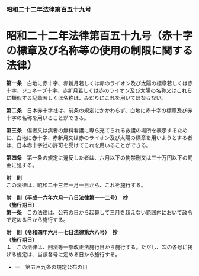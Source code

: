 ### 昭和二十二年法律第百五十九号  
# 昭和二十二年法律第百五十九号（赤十字の標章及び名称等の使用の制限に関する法律）  
  
**第一条**　白地に赤十字、赤新月若しくは赤のライオン及び太陽の標章若しくは赤十字、ジュネーブ十字、赤新月若しくは赤のライオン及び太陽の名称又はこれらに類似する記章若しくは名称は、みだりにこれを用いてはならない。  
  
**第二条**　日本赤十字社は、前条の規定にかかわらず、白地に赤十字の標章及び赤十字の名称を用いることができる。  
  
**第三条**　傷者又は病者の無料看護に専ら充てられる救護の場所を表示するために、白地に赤十字、赤新月又は赤のライオン及び太陽の標章を用いようとする者は、日本赤十字社の許可を受けてこれを用いることができる。  
  
**第四条**　第一条の規定に違反した者は、六月以下の拘禁刑又は三十万円以下の罰金に処する。  
  
**附　則**  
この法律は、昭和二十三年一月一日から、これを施行する。  
  
**附　則（平成一六年六月一八日法律第一一二号）　抄**  
**（施行期日）**  
**第一条**　この法律は、公布の日から起算して三月を超えない範囲内において政令で定める日から施行する。  
  
**附　則（令和四年六月一七日法律第六八号）　抄**  
**（施行期日）**  
**１**　この法律は、刑法等一部改正法施行日から施行する。ただし、次の各号に掲げる規定は、当該各号に定める日から施行する。  
* **一**　第五百九条の規定公布の日  
  
